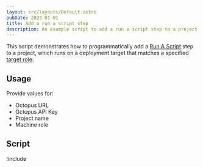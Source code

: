 ```yaml
---
layout: src/layouts/Default.astro
pubDate: 2023-01-01
title: Add a run a script step
description: An example script to add a run a script step to a project.
---
```


This script demonstrates how to programmatically add a [Run A Script](/docs/deployments/custom-scripts/run-a-script-step/) step to a project, which runs on a deployment target that matches a specified [target role](/docs/infrastructure/deployment-targets/#target-roles).

## Usage

Provide values for:

- Octopus URL
- Octopus API Key
- Project name
- Machine role

## Script

!include <create-script-step-scripts>
